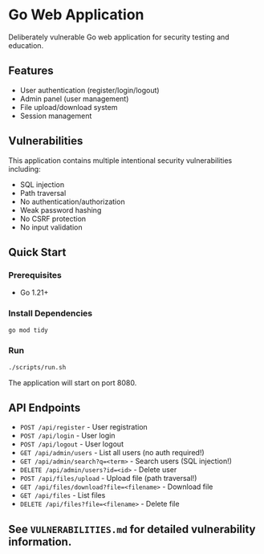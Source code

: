 # Go Web Application

Deliberately vulnerable Go web application for security testing and education.

## Features
- User authentication (register/login/logout)
- Admin panel (user management)
- File upload/download system
- Session management

## Vulnerabilities
This application contains multiple intentional security vulnerabilities including:
- SQL injection
- Path traversal
- No authentication/authorization
- Weak password hashing
- No CSRF protection
- No input validation

## Quick Start

### Prerequisites
- Go 1.21+

### Install Dependencies
```bash
go mod tidy
```

### Run
```bash
./scripts/run.sh
```

The application will start on port 8080.

## API Endpoints
- `POST /api/register` - User registration
- `POST /api/login` - User login
- `POST /api/logout` - User logout
- `GET /api/admin/users` - List all users (no auth required!)
- `GET /api/admin/search?q=<term>` - Search users (SQL injection!)
- `DELETE /api/admin/users?id=<id>` - Delete user
- `POST /api/files/upload` - Upload file (path traversal!)
- `GET /api/files/download?file=<filename>` - Download file
- `GET /api/files` - List files
- `DELETE /api/files?file=<filename>` - Delete file

## See `VULNERABILITIES.md` for detailed vulnerability information. 
